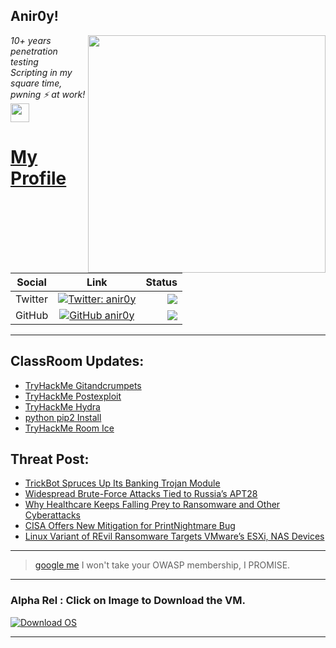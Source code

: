 <h2>Anir0y!</h2>
<img align='right' src="https://github-readme-stats.vercel.app/api?username=anir0y&show_icons=true&theme=dark" width="380">
<p><em>10+ years penetration testing<br>
  Scripting in my square time, pwning ⚡ at work!<img src="https://media.giphy.com/media/WUlplcMpOCEmTGBtBW/giphy.gif" width="30"> 
</em></p>



# [My Profile](https://anir0y.in/refer=githubreadme)

| Social   |      Link      | Status|
|----------|:-------------:|--:|
| Twitter |  [![Twitter: anir0y](https://img.shields.io/twitter/follow/anir0y?label=Follow%20me&style=plastic)](https://twitter.com/anir0y)| ![](https://img.shields.io/badge/Status-Online-blue)|
| GitHub |    [![GitHub anir0y](https://img.shields.io/github/followers/anir0y?label=Fork%20me&style=plastic)](https://github.com/anir0y)   | ![](https://img.shields.io/badge/Status-Online-blue)|


---

## ClassRoom Updates:

<!-- CLASS:START -->
- [TryHackMe Gitandcrumpets](https://classroom.anir0y.in/post/tryhackme-gitandcrumpets/)
- [TryHackMe Postexploit](https://classroom.anir0y.in/post/tryhackme-postexploit/)
- [TryHackMe Hydra](https://classroom.anir0y.in/post/tryhackme-hydra/)
- [python pip2 Install](https://classroom.anir0y.in/post/pip2-install/)
- [TryHackMe Room Ice](https://classroom.anir0y.in/post/thm-room-ice/)
<!-- CLASS:END -->

## Threat Post:

<!-- THREAT:START -->
- [TrickBot Spruces Up Its Banking Trojan Module](https://threatpost.com/trickbot-banking-trojan-module/167521/)
- [Widespread Brute-Force Attacks Tied to Russia’s APT28](https://threatpost.com/kubernetes-brute-force-attacks-russia-apt28/167518/)
- [Why Healthcare Keeps Falling Prey to Ransomware and Other Cyberattacks](https://threatpost.com/healthcare-prey-ransomware-cyberattacks/167525/)
- [CISA Offers New Mitigation for PrintNightmare Bug](https://threatpost.com/cisa-mitigation-printnightmare-bug/167515/)
- [Linux Variant of REvil Ransomware Targets VMware’s ESXi, NAS Devices](https://threatpost.com/linux-variant-ransomware-vmwares-nas/167511/)
<!-- THREAT:END -->
---


> [google me](https://google.com/search?q=@anir0y) I won't take your OWASP membership, I PROMISE. 

---
### Alpha Rel : Click on Image to Download the VM.
[![Download OS](https://i.imgur.com/4RUjCIA.png)](https://sourceforge.net/projects/classroom-os/files/latest/download)

---

